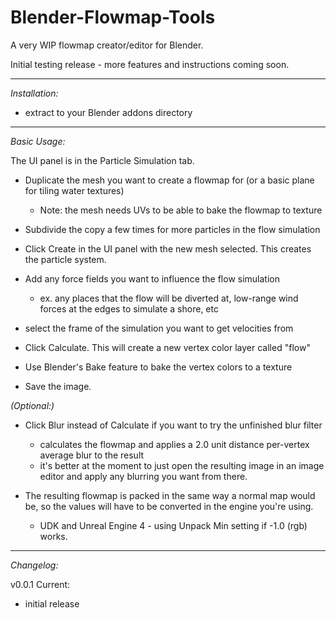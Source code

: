 # Blender-Flowmap-Tools
A very WIP flowmap creator/editor for Blender.  
 
 
Initial testing release - more features and instructions coming soon.
 
------------------------------------------------------------------
 
*Installation:* 
 
- extract to your Blender addons directory  
 
---------------------------------------------------------------
 
*Basic Usage:* 
 
The UI panel is in the Particle Simulation tab. 
 
- Duplicate the mesh you want to create a flowmap for (or a basic plane for tiling water textures)
  - Note: the mesh needs UVs to be able to bake the flowmap to texture
- Subdivide the copy a few times for more particles in the flow simulation
- Click Create in the UI panel with the new mesh selected. This creates the particle system.
  
- Add any force fields you want to influence the flow simulation
  - ex. any places that the flow will be diverted at, low-range wind forces at the edges to simulate a shore, etc
- select the frame of the simulation you want to get velocities from
- Click Calculate. This will create a new vertex color layer called "flow"

- Use Blender's Bake feature to bake the vertex colors to a texture 
 
- Save the image.
  
*(Optional:)*
- Click Blur instead of Calculate if you want to try the unfinished blur filter 
  - calculates the flowmap and applies a 2.0 unit distance per-vertex average blur to the result
  - it's better at the moment to just open the resulting image in an image editor and apply any blurring you want from there.
 
 
- The resulting flowmap is packed in the same way a normal map would be, so the values will have to be converted in the engine you're using.
  - UDK and Unreal Engine 4 - using Unpack Min setting if -1.0 (rgb) works. 
  
------------------------------------------------------------------------

*Changelog:* 
 
v0.0.1 Current: 
  - initial release
 